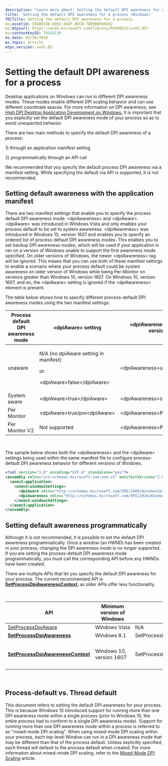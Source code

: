 ```yaml
---
description: "Learn more about: Setting the default DPI awareness for a process"
title: 'Setting the default DPI awareness for a process (Windows)'
TOCTitle: Setting the default DPI awareness for a process
ms:assetid: C9488338-D863-45DF-B5CB-7ED9B869A5E2
ms:mtpsurl: https://msdn.microsoft.com/library/Mt846517(v=VS.85)
ms:contentKeyID: 74520139
ms.date: 03/30/2018
ms.topic: article
mtps_version: v=VS.85
---
```


# Setting the default DPI awareness for a process

Desktop applications on Windows can run in different DPI awareness modes. These modes enable different DPI scaling behavior and can use different coordinate spaces. For more information on DPI awareness, see [High DPI Desktop Application Development on Windows.](https://msdn.microsoft.com/library/mt843498\(v=vs.85\)) It is important that you explicitly set the default DPI awareness mode of your process so as to avoid unexpected behavior.

There are two main methods to specify the default DPI awareness of a process:

1\) through an application manifest setting

2\) programmatically through an API call

We recommended that you specify the default process DPI awareness via a manifest setting. While specifying the default via API is supported, it is not recommended.

## Setting default awareness with the application manifest

There are two manifest settings that enable you to specify the process default DPI awareness mode: \<dpiAwareness\> and \<dpiAware\>. \<dpiAware\> was introduced in Windows Vista and only enables your process default to be set to system awareness. \<dpiAwareness\> was introduced in Windows 10, version 1607 and enables you to specify an ordered list of process-default DPI awareness modes. This enables you to set backup DPI awareness modes, which will be used if your application is ran on a version of Windows unable to support the first awareness mode specified. On older versions of Windows, the newer \<dpiAwareness\> tag will be ignored. This means that you can use both of these manifest settings to enable a scenario where your process default could be system awareness on older version of Windows while being Per-Monitor on versions greater than Windows 10, version 1607. On Windows 10, version 1607, and on, the \<dpiAware\> setting is ignored if the \<dpiAwareness\> element is present.

The table below shows how to specify different process-default DPI awareness modes using the two manifest settings:

<table>
<colgroup>
<col style="width: 33%" />
<col style="width: 33%" />
<col style="width: 33%" />
</colgroup>
<thead>
<tr class="header">
<th>Process default DPI awareness mode</th>
<th>&lt;dpiAware&gt; setting</th>
<th>&lt;dpiAwareness&gt; setting (Windows 10, version 1607 and later)</th>
</tr>
</thead>
<tbody>
<tr class="odd">
<td>unaware</td>
<td><p>N/A (no dpiAware setting in manifest)</p>
<p>or</p>
<p>&lt;dpiAware&gt;false&lt;/dpiAware&gt;</p></td>
<td>&lt;dpiAwareness&gt;unaware&lt;/dpiAwareness&gt;</td>
</tr>
<tr class="even">
<td>System aware</td>
<td>&lt;dpiAware&gt;true&lt;/dpiAware&gt;</td>
<td>&lt;dpiAwareness&gt;system&lt;/dpiAwareness&gt;</td>
</tr>
<tr class="odd">
<td>Per Monitor</td>
<td>&lt;dpiAware&gt;true/pm&lt;dpiAware&gt;</td>
<td>&lt;dpiAwareness&gt;PerMonitor&lt;/dpiAwareness&gt;</td>
</tr>
<tr class="even">
<td>Per Monitor V2</td>
<td>Not supported</td>
<td>&lt;dpiAwareness&gt;PerMonitorV2&lt;/dpiAwareness&gt;</td>
</tr>
</tbody>
</table>

 

The sample below shows both the \<dpiAwareness\> and the \<dpiAware\> settings being used within the same manifest file to configure process-default DPI awareness behavior for different versions of Windows.

```xml
<?xml version="1.0" encoding="UTF-8" standalone="yes"?>
<assembly xmlns="urn:schemas-microsoft-com:asm.v1" manifestVersion="1.0" xmlns:asmv3="urn:schemas-microsoft-com:asm.v3">
  <asmv3:application>
    <asmv3:windowsSettings>
      <dpiAware xmlns="http://schemas.microsoft.com/SMI/2005/WindowsSettings">true</dpiAware>
      <dpiAwareness xmlns="http://schemas.microsoft.com/SMI/2016/WindowsSettings">PerMonitorV2</dpiAwareness>
    </asmv3:windowsSettings>
  </asmv3:application>
</assembly>
```

## Setting default awareness programmatically

Although it is not recommended, it is possible to set the default DPI awareness programmatically. Once a window (an HWND) has been created in your process, changing the DPI awareness mode is no longer supported. If you are setting the process-default DPI awareness mode programmatically, you must call the corresponding API before any HWNDs have been created.

There are multiple APIs that let you specify the default DPI awareness for your process. The current recommended API is [**SetProcessDpiAwarenessContext**](https://msdn.microsoft.com/library/mt807676\(v=vs.85\)), as older APIs offer less functionality.

 

<table>
<colgroup>
<col style="width: 20%" />
<col style="width: 20%" />
<col style="width: 20%" />
<col style="width: 20%" />
<col style="width: 20%" />
</colgroup>
<thead>
<tr class="header">
<th>API</th>
<th>Minimum version of Windows</th>
<th>DPI Unaware</th>
<th>System DPI Aware</th>
<th>Per Monitor DPI Aware</th>
</tr>
</thead>
<tbody>
<tr class="odd">
<td><a href="/windows/win32/api/winuser/nf-winuser-setprocessdpiaware">SetProcessDpiAware</a></td>
<td>Windows Vista</td>
<td>N/A</td>
<td>SetProcessDpiAware()</td>
<td>N/A</td>
</tr>
<tr class="even">
<td><a href="/windows/win32/api/shellscalingapi/nf-shellscalingapi-setprocessdpiawareness"><strong>SetProcessDpiAwareness</strong></a></td>
<td>Windows 8.1</td>
<td>SetProcessDpiAwareness(PROCESS_DPI_UNAWARE)</td>
<td>SetProcessDpiAwareness(PROCESS_DPI_SYSTEM_DPI_AWARE)</td>
<td>SetProcessDpiAwareness(PROCESS_DPI_PER_MONITOR_DPI_AWARE)</td>
</tr>
<tr class="odd">
<td><a href="/windows/win32/api/winuser/nf-winuser-setprocessdpiawarenesscontext"><strong>SetProcessDpiAwarenessContext</strong></a></td>
<td>Windows 10, version 1607</td>
<td>SetProcessDpiAwarenessContext(DPI_AWARENESS_CONTEXT_UNAWARE)</td>
<td>SetProcessDpiAwarenessContext(DPI_AWARENESS_CONTEXT_SYSTEM_AWARE)</td>
<td><p>SetProcessDpiAwarenessContext(DPI_AWARENESS_CONTEXT_PER_MONITOR_AWARE)</p>
<p>SetProcessDpiAwarenessContext(DPI_AWARENESS_CONTEXT_PER_MONITOR_AWARE_V2)</p></td>
</tr>
</tbody>
</table>

 

## Process-default vs. Thread default

This document refers to setting the default DPI awareness for your process. This is because Windows 10 introduced support for running more than one DPI awareness mode within a single process (prior to Windows 10, the entire process had to conform to a single DPI awareness mode). Support for running more than one DPI awareness mode within a process is referred to as "mixed-mode DPI scaling". When using mixed-mode DPI scaling within your process, each top-level Window can run in a DPI awareness mode that may be different than that of the process default. Unless explicitly specified, each thread will default to the process default when created. For more information about mixed-mode DPI scaling, refer to the [Mixed-Mode DPI Scaling](https://msdn.microsoft.com/library/mt744321\(v=vs.85\)) article.
